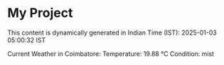# My Project

This content is dynamically generated in Indian Time (IST): 2025-01-03 05:00:32 IST


Current Weather in Coimbatore:
Temperature: 19.88 °C
Condition: mist
